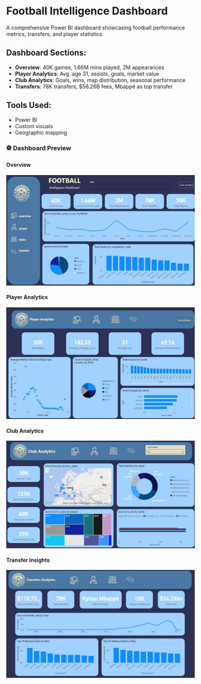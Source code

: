 # Football Intelligence Dashboard

A comprehensive Power BI dashboard showcasing football performance metrics, transfers, and player statistics.

## Dashboard Sections:
- **Overview**: 40K games, 1.66M mins played, 2M appearances  
- **Player Analytics**: Avg. age 31, assists, goals, market value  
- **Club Analytics**: Goals, wins, map distribution, seasonal performance  
- **Transfers**: 78K transfers, $56.26B fees, Mbappé as top transfer  

## Tools Used:
- Power BI  
- Custom visuals  
- Geographic mapping  

### ⚽ Dashboard Preview

#### Overview  
![Football Overview](https://raw.githubusercontent.com/Mohamednour7/PowerBI-Dashboard-Portfolio/gh-pages/Football_Intelligence_Dashboard/football_overview.jpg)

#### Player Analytics  
![Player Analytics](https://raw.githubusercontent.com/Mohamednour7/PowerBI-Dashboard-Portfolio/gh-pages/Football_Intelligence_Dashboard/player_analytics.jpg)

#### Club Analytics  
![Club Analytics](https://raw.githubusercontent.com/Mohamednour7/PowerBI-Dashboard-Portfolio/gh-pages/Football_Intelligence_Dashboard/club_analytics.jpg)

#### Transfer Insights  
![Transfers](https://raw.githubusercontent.com/Mohamednour7/PowerBI-Dashboard-Portfolio/gh-pages/Football_Intelligence_Dashboard/transfers_analytics.jpg)
